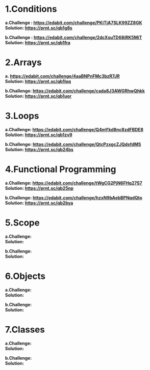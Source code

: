 <h1>1.Conditions</h1>

<b>a.Challenge : https://edabit.com/challenge/PKiTjA7SLK99ZZ8GK </b><br>
<b>Solution: https://prnt.sc/qb1g8s</b>
  
<b>b.Challenge : https://edabit.com/challenge/2dcXsuTD68iRK5MiT </b><br>
<b>Solution: https://prnt.sc/qb1fra</b>

<h1>2.Arrays</h1>

<b>a. https://edabit.com/challenge/4aaBNPnFMc3bzR7JR </b><br>
<b>Solution: https://prnt.sc/qb1loq </b> 
  
<b>b.Challenge: https://edabit.com/challenge/cada8J3AWGRhwQhkk </b><br>
<b>Solution: https://prnt.sc/qb1uor </b> 

<h1>3.Loops</h1>

<b>a.Challenge: https://edabit.com/challenge/Q4mYkd8nc8zdFBDE8 </b><br>
<b>Solution: https://prnt.sc/qb1zv9 </b> 
  
<b>b.Challenge: https://edabit.com/challenge/QtcPzxgcZJQdsfdMS </b><br>
<b>Solution: https://prnt.sc/qb24bs </b> 

<h1>4.Functional Programming</h1>

<b>a.Challenge: https://edabit.com/challenge/tWgCG2PjN6FHq27S7 </b><br>
<b>Solution: https://prnt.sc/qb25np </b> 
  
<b>b.Challenge: https://edabit.com/challenge/hzxN9bAebBPNqdQto </b><br>
<b>Solution: https://prnt.sc/qb2bya </b> 

<h1>5.Scope</h1>

<b>a.Challenge:  </b><br>
<b>Solution:  </b> 
  
<b>b.Challenge:  </b><br>
<b>Solution: </b> 

<h1>6.Objects</h1>

<b>a.Challenge:  </b><br>
<b>Solution:  </b> 
  
<b>b.Challenge:  </b><br>
<b>Solution: </b> 

<h1>7.Classes</h1>

<b>a.Challenge:  </b><br>
<b>Solution:  </b> 
  
<b>b.Challenge:</b><br>
<b>Solution:</b> 

